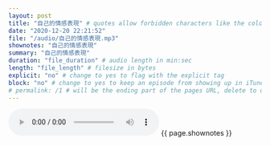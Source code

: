 ```yaml
---
layout: post
title: "自己的情感表現" # quotes allow forbidden characters like the colon
date: "2020-12-20 22:21:52"
file: "/audio/自己的情感表現.mp3"
shownotes: "自己的情感表現"
summary: "自己的情感表現"
duration: "file_duration" # audio length in min:sec
length: "file_length" # filesize in bytes
explicit: "no" # change to yes to flag with the explicit tag
block: "no" # change to yes to keep an episode from showing up in iTunes
# permalink: /1 # will be the ending part of the pages URL, delete to default to the title
---
```


<audio controls>
<source src="{{site.url}}{{site.baseurl}}{{ page.file }}" type="audio/x-mp3">
Your browser does not support the audio element.
</audio>
{{ page.shownotes }}
